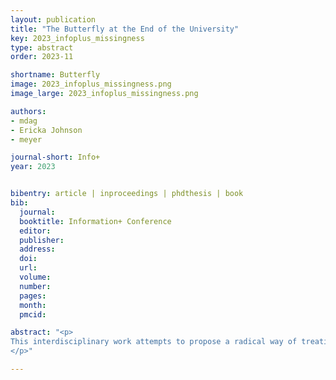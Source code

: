 ```yaml
---
layout: publication
title: "The Butterfly at the End of the University"
key: 2023_infoplus_missingness
type: abstract
order: 2023-11

shortname: Butterfly
image: 2023_infoplus_missingness.png
image_large: 2023_infoplus_missingness.png

authors:
- mdag
- Ericka Johnson
- meyer

journal-short: Info+
year: 2023


bibentry: article | inproceedings | phdthesis | book
bib:
  journal: 
  booktitle: Information+ Conference
  editor:
  publisher: 
  address:
  doi: 
  url:
  volume:
  number:
  pages:
  month:
  pmcid:

abstract: "<p>
This interdisciplinary work attempts to propose a radical way of treating a common challenge in information design and data visualization: missing data. Through an exchange among different epistemological fields, theories and methods, our work challenges the assumption that data should be clean or whole, and instead advocates for the possibility to treat missing data as its own knowledge object. We focus these lenses on the astrovisualization software OpenSpace that uses astronomical data from around the world to provide the general public the opportunity to travel through space during live, interactive planetarium shows. This data does not capture the full universe due to the limitations of current observational instruments, and narrators of OpenSpace planetarium shows fill the gaps with stories of why the data is missing. Our analysis of OpenSpace reveals an opportunity to use missing data as an opportunity to explore the story within the story – the reasons for the missingness in the first place.
</p>"

---
```

